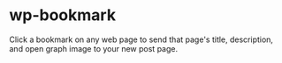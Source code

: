 # wp-bookmark
Click a bookmark on any web page to send that page's title, description, and open graph image to your new post page.
